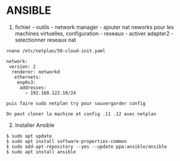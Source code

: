 # ANSIBLE


1. fichier - outils - network manager - ajouter nat neworks
   pour les machines virtuelles, configuration - reseaux - activer adapter2 - selectionner reseaux nat
   
```
>nano /etc/netplan/50-cloud-init.yaml

network:
 version: 2
  renderer: networkd
   ethernets:
    enp0s3:
     addresses:
       − 192.168.122.10/24

puis faire sudo netplan try pour sauvergarder config

On peut cloner la machine et config .11 .12 avec netplan

```

2. Installer Ansible

```
$ sudo apt update
$ sudo apt install software-properties-common
$ sudo add-apt-repository --yes --update ppa:ansible/ansible
$ sudo apt install ansible
```
